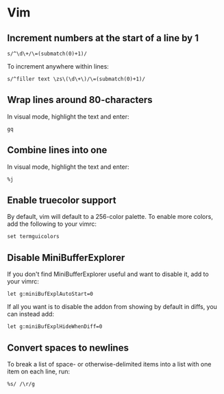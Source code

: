 # Vim

## Increment numbers at the start of a line by 1

```
s/^\d\+/\=(submatch(0)+1)/
```

To increment anywhere within lines:
```
s/^filler text \zs\(\d\+\)/\=(submatch(0)+1)/
```

## Wrap lines around 80-characters

In visual mode, highlight the text and enter:
```
gq
```

## Combine lines into one

In visual mode, highlight the text and enter:
```
%j
```

## Enable truecolor support

By default, vim will default to a 256-color palette. To enable more colors, add
the following to your vimrc:
```
set termguicolors
```

## Disable MiniBufferExplorer

If you don't find MiniBufferExplorer useful and want to disable it, add to your
vimrc:
```
let g:miniBufExplAutoStart=0
```

If all you want is to disable the addon from showing by default in diffs, you
can instead add:
```
let g:miniBufExplHideWhenDiff=0
```

## Convert spaces to newlines

To break a list of space- or otherwise-delimited items into a list with one
item on each line, run:
```
%s/ /\r/g
```

